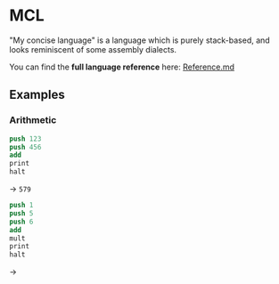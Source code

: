 # MCL

"My concise language" is a language which is purely stack-based, and looks reminiscent of some assembly dialects.

You can find the **full language reference** here: [Reference.md](./Reference.md)

## Examples

### Arithmetic

```nasm
push 123
push 456
add
print
halt
```
-> `579`

```nasm
push 1
push 5
push 6
add
mult
print
halt
```
-> 
